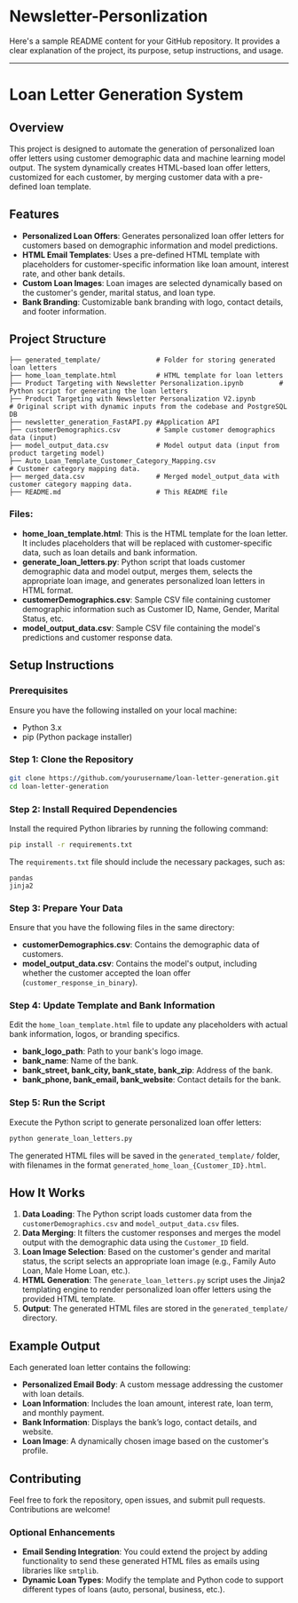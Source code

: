 # Newsletter-Personlization
Here's a sample README content for your GitHub repository. It provides a clear explanation of the project, its purpose, setup instructions, and usage.

---

# Loan Letter Generation System

## Overview

This project is designed to automate the generation of personalized loan offer letters using customer demographic data and machine learning model output. The system dynamically creates HTML-based loan offer letters, customized for each customer, by merging customer data with a pre-defined loan template.

## Features

- **Personalized Loan Offers**: Generates personalized loan offer letters for customers based on demographic information and model predictions.
- **HTML Email Templates**: Uses a pre-defined HTML template with placeholders for customer-specific information like loan amount, interest rate, and other bank details.
- **Custom Loan Images**: Loan images are selected dynamically based on the customer's gender, marital status, and loan type.
- **Bank Branding**: Customizable bank branding with logo, contact details, and footer information.

## Project Structure

```
├── generated_template/              # Folder for storing generated loan letters
├── home_loan_template.html          # HTML template for loan letters
├── Product Targeting with Newsletter Personalization.ipynb         # Python script for generating the loan letters
├── Product Targeting with Newsletter Personalization V2.ipynb         # Original script with dynamic inputs from the codebase and PostgreSQL DB
├── newsletter_generation_FastAPI.py #Application API
├── customerDemographics.csv         # Sample customer demographics data (input)
├── model_output_data.csv            # Model output data (input from product targeting model)
├── Auto_Loan_Template_Customer_Category_Mapping.csv                  # Customer category mapping data.
├── merged_data.csv                  # Merged model_output_data with customer category mapping data.
├── README.md                        # This README file
```

### Files:

- **home_loan_template.html**: This is the HTML template for the loan letter. It includes placeholders that will be replaced with customer-specific data, such as loan details and bank information.
- **generate_loan_letters.py**: Python script that loads customer demographic data and model output, merges them, selects the appropriate loan image, and generates personalized loan letters in HTML format.
- **customerDemographics.csv**: Sample CSV file containing customer demographic information such as Customer ID, Name, Gender, Marital Status, etc.
- **model_output_data.csv**: Sample CSV file containing the model's predictions and customer response data.

## Setup Instructions

### Prerequisites

Ensure you have the following installed on your local machine:

- Python 3.x
- pip (Python package installer)

### Step 1: Clone the Repository

```bash
git clone https://github.com/yourusername/loan-letter-generation.git
cd loan-letter-generation
```

### Step 2: Install Required Dependencies

Install the required Python libraries by running the following command:

```bash
pip install -r requirements.txt
```

The `requirements.txt` file should include the necessary packages, such as:

```
pandas
jinja2
```

### Step 3: Prepare Your Data

Ensure that you have the following files in the same directory:

- **customerDemographics.csv**: Contains the demographic data of customers.
- **model_output_data.csv**: Contains the model's output, including whether the customer accepted the loan offer (`customer_response_in_binary`).

### Step 4: Update Template and Bank Information

Edit the `home_loan_template.html` file to update any placeholders with actual bank information, logos, or branding specifics.

- **bank_logo_path**: Path to your bank's logo image.
- **bank_name**: Name of the bank.
- **bank_street, bank_city, bank_state, bank_zip**: Address of the bank.
- **bank_phone, bank_email, bank_website**: Contact details for the bank.

### Step 5: Run the Script

Execute the Python script to generate personalized loan offer letters:

```bash
python generate_loan_letters.py
```

The generated HTML files will be saved in the `generated_template/` folder, with filenames in the format `generated_home_loan_{Customer_ID}.html`.

## How It Works

1. **Data Loading**: The Python script loads customer data from the `customerDemographics.csv` and `model_output_data.csv` files.
2. **Data Merging**: It filters the customer responses and merges the model output with the demographic data using the `Customer_ID` field.
3. **Loan Image Selection**: Based on the customer's gender and marital status, the script selects an appropriate loan image (e.g., Family Auto Loan, Male Home Loan, etc.).
4. **HTML Generation**: The `generate_loan_letters.py` script uses the Jinja2 templating engine to render personalized loan offer letters using the provided HTML template.
5. **Output**: The generated HTML files are stored in the `generated_template/` directory.

## Example Output

Each generated loan letter contains the following:

- **Personalized Email Body**: A custom message addressing the customer with loan details.
- **Loan Information**: Includes the loan amount, interest rate, loan term, and monthly payment.
- **Bank Information**: Displays the bank’s logo, contact details, and website.
- **Loan Image**: A dynamically chosen image based on the customer's profile.

## Contributing

Feel free to fork the repository, open issues, and submit pull requests. Contributions are welcome!

### Optional Enhancements

- **Email Sending Integration**: You could extend the project by adding functionality to send these generated HTML files as emails using libraries like `smtplib`.
- **Dynamic Loan Types**: Modify the template and Python code to support different types of loans (auto, personal, business, etc.).
